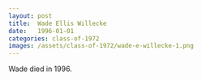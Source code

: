```yaml
---
layout: post
title:  Wade Ellis Willecke
date:   1996-01-01
categories: class-of-1972
images: /assets/class-of-1972/wade-e-willecke-1.png
---
```

Wade died in 1996.
